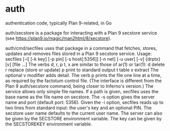 # auth
authentication code, typically Plan 9-related, in Go

auth/secstore is a package for interacting with a Plan 9 secstore service
(see https://plan9.io/magic/man2html/8/secstore).

auth/cmd/secfiles uses that package in a command that fetches, stores, updates and removes
files stored in a Plan 9 secstore service.
	Usage: secfiles [-i] [-k key] [-p pin] [-s host[:5356]] [-n net] [-u user] [-v] {drptx}[v] [file ...]
The verbs d, r, p t, x are similar to those of ar(1) or tar(1):
	d delete
	r replace (store or update)
	p print to standard output
	t table
	x extract
The optional v modifier adds detail.
The verb p prints the file one line at a time, as required by the factotum control file.
(The interface is different from the Plan 9 auth/secstore command, being closer to Inferno's version.)
The service allows only simple file names. If a path is given, secfiles uses the base name as the file name on secstore.
The -s option gives the server name and port (default port: 5356).
Given the -i option, secfiles reads up to two lines from standard input: the user's key and an optional PIN.
The secstore user name defaults to the current user name.
The server can also be given by the SECSTORE environment variable.
The key can be given by the SECSTOREKEY environment variable.
